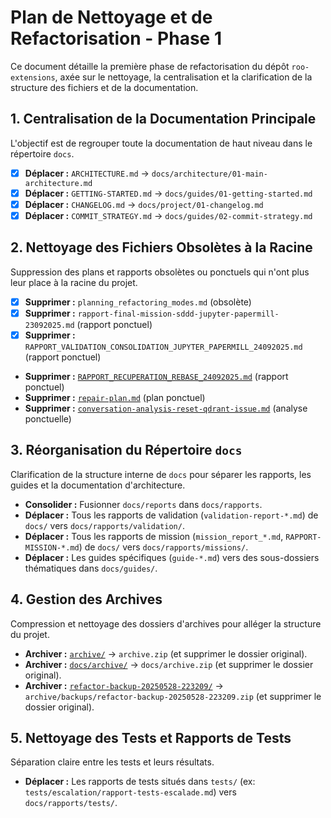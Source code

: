 # Plan de Nettoyage et de Refactorisation - Phase 1

Ce document détaille la première phase de refactorisation du dépôt `roo-extensions`, axée sur le nettoyage, la centralisation et la clarification de la structure des fichiers et de la documentation.

## 1. Centralisation de la Documentation Principale

L'objectif est de regrouper toute la documentation de haut niveau dans le répertoire `docs`.

- [x] **Déplacer :** `ARCHITECTURE.md` -> `docs/architecture/01-main-architecture.md`
- [x] **Déplacer :** `GETTING-STARTED.md` -> `docs/guides/01-getting-started.md`
- [x] **Déplacer :** `CHANGELOG.md` -> `docs/project/01-changelog.md`
- [x] **Déplacer :** `COMMIT_STRATEGY.md` -> `docs/guides/02-commit-strategy.md`

## 2. Nettoyage des Fichiers Obsolètes à la Racine

Suppression des plans et rapports obsolètes ou ponctuels qui n'ont plus leur place à la racine du projet.

- [x] **Supprimer :** `planning_refactoring_modes.md` (obsolète)
- [x] **Supprimer :** `rapport-final-mission-sddd-jupyter-papermill-23092025.md` (rapport ponctuel)
- [x] **Supprimer :** `RAPPORT_VALIDATION_CONSOLIDATION_JUPYTER_PAPERMILL_24092025.md` (rapport ponctuel)
- **Supprimer :** [`RAPPORT_RECUPERATION_REBASE_24092025.md`](./RAPPORT_RECUPERATION_REBASE_24092025.md:1) (rapport ponctuel)
- **Supprimer :** [`repair-plan.md`](./repair-plan.md:1) (plan ponctuel)
- **Supprimer :** [`conversation-analysis-reset-qdrant-issue.md`](./conversation-analysis-reset-qdrant-issue.md:1) (analyse ponctuelle)

## 3. Réorganisation du Répertoire `docs`

Clarification de la structure interne de `docs` pour séparer les rapports, les guides et la documentation d'architecture.

- **Consolider :** Fusionner `docs/reports` dans `docs/rapports`.
- **Déplacer :** Tous les rapports de validation (`validation-report-*.md`) de `docs/` vers `docs/rapports/validation/`.
- **Déplacer :** Tous les rapports de mission (`mission_report_*.md`, `RAPPORT-MISSION-*.md`) de `docs/` vers `docs/rapports/missions/`.
- **Déplacer :** Les guides spécifiques (`guide-*.md`) vers des sous-dossiers thématiques dans `docs/guides/`.

## 4. Gestion des Archives

Compression et nettoyage des dossiers d'archives pour alléger la structure du projet.

- **Archiver :** [`archive/`](./archive) -> `archive.zip` (et supprimer le dossier original).
- **Archiver :** [`docs/archive/`](./docs/archive) -> `docs/archive.zip` (et supprimer le dossier original).
- **Archiver :** [`refactor-backup-20250528-223209/`](./refactor-backup-20250528-223209) -> `archive/backups/refactor-backup-20250528-223209.zip` (et supprimer le dossier original).

## 5. Nettoyage des Tests et Rapports de Tests

Séparation claire entre les tests et leurs résultats.

- **Déplacer :** Les rapports de tests situés dans `tests/` (ex: `tests/escalation/rapport-tests-escalade.md`) vers `docs/rapports/tests/`.

